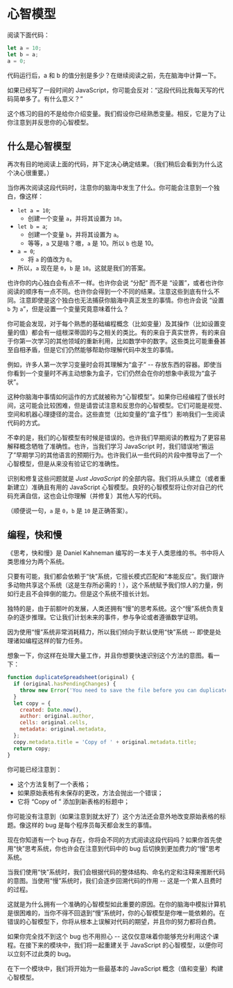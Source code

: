 # 心智模型

阅读下面代码：

```js
let a = 10;
let b = a;
a = 0;
```

代码运行后，a 和 b 的值分别是多少？在继续阅读之前，先在脑海中计算一下。

如果已经写了一段时间的 JavaScript，你可能会反对：“这段代码比我每天写的代码简单多了。有什么意义？”

这个练习的目的不是给你介绍变量。我们假设你已经熟悉变量。相反，它是为了让你注意到并反思你的心智模型。

## 什么是心智模型

再次有目的地阅读上面的代码，并下定决心确定结果。（我们稍后会看到为什么这个决心很重要。）

当你再次阅读这段代码时，注意你的脑海中发生了什么。你可能会注意到一个独白，像这样：

- `let a = 10`;
  - 创建一个变量 `a`，并将其设置为 `10`。
- `let b = a`;
  - 创建一个变量 `b`，并将其设置为 `a`。
  - 等等，`a` 又是啥？嗷，`a` 是 10。所以 `b` 也是 10。
- `a = 0`;
  - 将 `a` 的值改为 `0`。
- 所以，`a` 现在是 `0`，`b` 是 `10`。这就是我们的答案。

也许你的内心独白会有点不一样。也许你会说 “分配” 而不是 “设置”，或者也许你阅读的顺序有一点不同。也许你会得到一个不同的结果。注意这些到底有什么不同。注意即使是这个独白也无法捕获你脑海中真正发生的事情。你也许会说 “设置 `b` 为 `a`”，但是设置一个变量究竟意味着什么？

你可能会发现，对于每个熟悉的基础编程概念（比如变量）及其操作（比如设置变量的值）都会有一组根深蒂固的与之相关的类比。有的来自于真实世界，有的来自于你第一次学习的其他领域的重新利用，比如数学中的数字。这些类比可能重叠甚至自相矛盾，但是它们仍然能够帮助你理解代码中发生的事情。

例如，许多人第一次学习变量时会将其理解为“盒子” -- 存放东西的容器。即使当你看到一个变量时不再主动想象为盒子，它们仍然会在你的想象中表现为“盒子状”。

这种你脑海中事情如何运作的方式就被称为“心智模型”。如果你已经编程了很长时间，这可能会比较困难，但是请尝试注意和反思你的心智模型。它们可能是视觉、空间和机器心理捷径的混合。这些直觉（比如变量的“盒子性”）影响我们一生阅读代码的方式。

不幸的是，我们的心智模型有时候是错误的。也许我们早期阅读的教程为了更容易解释概念牺牲了准确性。也许，当我们学习 JavaScript 时，我们错误地“搬运了”早期学习的其他语言的预期行为。也许我们从一些代码的片段中推导出了一个心智模型，但是从来没有验证它的准确性。

识别和修复这些问题就是 _Just JavaScript_ 的全部内容。我们将从头建立（或者重新建立）准确且有用的 JavaScript 心智模型。良好的心智模型将让你对自己的代码充满自信，这也会让你理解（并修复）其他人写的代码。

（顺便说一句，`a` 是 `0`，`b` 是 `10` 是正确答案）。

## 编程，快和慢

《思考，快和慢》是 Daniel Kahneman 编写的一本关于人类思维的书。书中将人类思维分为两个系统。

只要有可能，我们都会依赖于“快”系统，它擅长模式匹配和“本能反应”。我们跟许多动物共享这个系统（这是生存所必需的！），这个系统赋予我们惊人的力量，例如行走且不会摔倒的能力。但是这个系统不擅长计划。

独特的是，由于前额叶的发展，人类还拥有“慢”的思考系统。这个“慢”系统负责复杂的逐步推理。它让我们计划未来的事件，参与争论或者遵循数学证明。

因为使用“慢”系统非常消耗精力，所以我们倾向于默认使用“快”系统 -- 即使是处理诸如编程这样的智力任务。

想象一下，你这样在处理大量工作，并且你想要快速识别这个方法的意图。看一下：

```js
function duplicateSpreadsheet(original) {
  if (original.hasPendingChanges) {
    throw new Error('You need to save the file before you can duplicate it.');
  }
  let copy = {
    created: Date.now(),
    author: original.author,
    cells: original.cells,
    metadata: original.metadata,
  };
  copy.metadata.title = 'Copy of ' + original.metadata.title;
  return copy;
}
```

你可能已经注意到：

- 这个方法复制了一个表格；
- 如果原始表格有未保存的更改，方法会抛出一个错误；
- 它将 “Copy of ” 添加到新表格的标题中；

你可能没有注意到（如果注意到就太好了）这个方法还会意外地改变原始表格的标题。像这样的 bug 是每个程序员每天都会发生的事情。

现在你知道有一个 bug 存在，你将会不同的方式阅读这段代码吗？如果你首先使用“快”思考系统，你也许会在注意到代码中的 bug 后切换到更加费力的“慢”思考系统。

当我们使用“快”系统时，我们会根据代码的整体结构、命名约定和注释来推断代码的意图。当使用“慢”系统时，我们会逐步回溯代码的作用 -- 这是一个累人且费时的过程。

这就是为什么拥有一个准确的心智模型如此重要的原因。在你的脑海中模拟计算机是很困难的，当你不得不回退到“慢”系统时，你的心智模型是你唯一能依赖的。在错误的心智模型下，你将从根本上误解对代码的期望，并且你的努力都将白费。

如果你完全找不到这个 bug 也不用担心 -- 这仅仅意味着你能够充分利用这个课程。在接下来的模块中，我们将一起重建关于 JavaScript 的心智模型，以便你可以立刻不过此类的 bug。

在下一个模块中，我们将开始为一些最基本的 JavaScript 概念（值和变量）构建心智模型。
